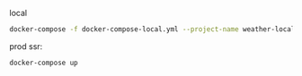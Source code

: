 local
```bash
docker-compose -f docker-compose-local.yml --project-name weather-local  up
```

prod ssr:
```
docker-compose up
```